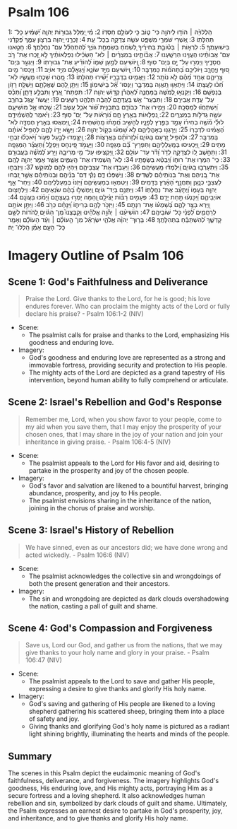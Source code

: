 # Psalm 106
1: הַֽלְלוּיָ֨הּ ׀ הוֹד֣וּ לַיהוָ֣ה כִּי־ ט֑וֹב כִּ֖י לְעוֹלָ֣ם חַסְדּֽוֹ׃
2: מִ֗י יְ֭מַלֵּל גְּבוּר֣וֹת יְהוָ֑ה יַ֝שְׁמִ֗יעַ כָּל־ תְּהִלָּתֽוֹ׃
3: אַ֭שְׁרֵי שֹׁמְרֵ֣י מִשְׁפָּ֑ט עֹשֵׂ֖ה צְדָקָ֣ה בְכָל־ עֵֽת׃
4: זָכְרֵ֣נִי יְ֭הוָה בִּרְצ֣וֹן עַמֶּ֑ךָ פָּ֝קְדֵ֗נִי בִּישׁוּעָתֶֽךָ׃
5: לִרְא֤וֹת ׀ בְּט֘וֹבַ֤ת בְּחִירֶ֗יךָ לִ֭שְׂמֹחַ בְּשִׂמְחַ֣ת גּוֹיֶ֑ךָ לְ֝הִתְהַלֵּ֗ל עִם־ נַחֲלָתֶֽךָ׃
6: חָטָ֥אנוּ עִם־ אֲבוֹתֵ֗ינוּ הֶעֱוִ֥ינוּ הִרְשָֽׁעְנוּ׃
7: אֲב֘וֹתֵ֤ינוּ בְמִצְרַ֨יִם ׀ לֹא־ הִשְׂכִּ֬ילוּ נִפְלְאוֹתֶ֗יךָ לֹ֣א זָ֭כְרוּ אֶת־ רֹ֣ב חֲסָדֶ֑יךָ וַיַּמְר֖וּ עַל־ יָ֣ם בְּיַם־ סֽוּף׃
8: וַֽ֭יּוֹשִׁיעֵם לְמַ֣עַן שְׁמ֑וֹ לְ֝הוֹדִ֗יעַ אֶת־ גְּבוּרָתֽוֹ׃
9: וַיִּגְעַ֣ר בְּיַם־ ס֭וּף וֽ͏ַיֶּחֱרָ֑ב וַיּוֹלִיכֵ֥ם בַּ֝תְּהֹמ֗וֹת כַּמִּדְבָּֽר׃
10: וַֽ֭יּוֹשִׁיעֵם מִיַּ֣ד שׂוֹנֵ֑א וַ֝יִּגְאָלֵ֗ם מִיַּ֥ד אוֹיֵֽב׃
11: וַיְכַסּוּ־ מַ֥יִם צָרֵיהֶ֑ם אֶחָ֥ד מֵ֝הֶ֗ם לֹ֣א נוֹתָֽר׃
12: וַיַּאֲמִ֥ינוּ בִדְבָרָ֑יו יָ֝שִׁ֗ירוּ תְּהִלָּתֽוֹ׃
13: מִֽ֭הֲרוּ שָׁכְח֣וּ מַעֲשָׂ֑יו לֹֽא־ חִ֝כּ֗וּ לַעֲצָתֽוֹ׃
14: וַיִּתְאַוּ֣וּ תַ֭אֲוָה בַּמִּדְבָּ֑ר וַיְנַסּוּ־ אֵ֝֗ל בִּֽישִׁימֽוֹן׃
15: וַיִּתֵּ֣ן לָ֭הֶם שֶׁאֱלָתָ֑ם וַיְשַׁלַּ֖ח רָז֣וֹן בְּנַפְשָֽׁם׃
16: וַיְקַנְא֣וּ לְ֭מֹשֶׁה בַּֽמַּחֲנֶ֑ה לְ֝אַהֲרֹ֗ן קְד֣וֹשׁ יְהוָֽה׃
17: תִּפְתַּח־ אֶ֭רֶץ וַתִּבְלַ֣ע דָּתָ֑ן וַ֝תְּכַ֗ס עַל־ עֲדַ֥ת אֲבִירָֽם׃
18: וַתִּבְעַר־ אֵ֥שׁ בַּעֲדָתָ֑ם לֶ֝הָבָ֗ה תְּלַהֵ֥ט רְשָׁעִֽים׃
19: יַעֲשׂוּ־ עֵ֥גֶל בְּחֹרֵ֑ב וַ֝יִּשְׁתַּחֲו֗וּ לְמַסֵּכָֽה׃
20: וַיָּמִ֥ירוּ אֶת־ כְּבוֹדָ֑ם בְּתַבְנִ֥ית שׁ֝֗וֹר אֹכֵ֥ל עֵֽשֶׂב׃
21: שָׁ֭כְחוּ אֵ֣ל מוֹשִׁיעָ֑ם עֹשֶׂ֖ה גְדֹל֣וֹת בְּמִצְרָֽיִם׃
22: נִ֭פְלָאוֹת בְּאֶ֣רֶץ חָ֑ם נ֝וֹרָא֗וֹת עַל־ יַם־ סֽוּף׃
23: וַיֹּ֗אמֶר לְֽהַשְׁמִ֫ידָ֥ם לוּלֵ֡י מֹ֘שֶׁ֤ה בְחִיר֗וֹ עָמַ֣ד בַּפֶּ֣רֶץ לְפָנָ֑יו לְהָשִׁ֥יב חֲ֝מָת֗וֹ מֵֽהַשְׁחִֽית׃
24: וַֽ֭יִּמְאֲסוּ בְּאֶ֣רֶץ חֶמְדָּ֑ה לֹֽא־ הֶ֝אֱמִ֗ינוּ לִדְבָרֽוֹ׃
25: וַיֵּרָגְנ֥וּ בְאָהֳלֵיהֶ֑ם לֹ֥א שָׁ֝מְע֗וּ בְּק֣וֹל יְהוָֽה׃
26: וַיִּשָּׂ֣א יָד֣וֹ לָהֶ֑ם לְהַפִּ֥יל א֝וֹתָ֗ם בַּמִּדְבָּֽר׃
27: וּלְהַפִּ֣יל זַ֭רְעָם בַּגּוֹיִ֑ם וּ֝לְזָרוֹתָ֗ם בָּאֲרָצֽוֹת׃
28: וַ֭יִּצָּ֣מְדוּ לְבַ֣עַל פְּע֑וֹר וַ֝יֹּאכְל֗וּ זִבְחֵ֥י מֵתִֽים׃
29: וַ֭יַּכְעִיסוּ בְּמַֽעַלְלֵיהֶ֑ם וַתִּפְרָץ־ בָּ֝֗ם מַגֵּפָֽה׃
30: וַיַּעֲמֹ֣ד פִּֽ֭ינְחָס וַיְפַלֵּ֑ל וַ֝תֵּעָצַ֗ר הַמַּגֵּפָֽה׃
31: וַתֵּחָ֣שֶׁב ל֭וֹ לִצְדָקָ֑ה לְדֹ֥ר וָ֝דֹ֗ר עַד־ עוֹלָֽם׃
32: וַ֭יַּקְצִיפוּ עַל־ מֵ֥י מְרִיבָ֑ה וַיֵּ֥רַע לְ֝מֹשֶׁ֗ה בַּעֲבוּרָֽם׃
33: כִּֽי־ הִמְר֥וּ אֶת־ רוּח֑וֹ וַ֝יְבַטֵּ֗א בִּשְׂפָתָֽיו׃
34: לֹֽא־ הִ֭שְׁמִידוּ אֶת־ הָֽעַמִּ֑ים אֲשֶׁ֤ר אָמַ֖ר יְהוָ֣ה לָהֶֽם׃
35: וַיִּתְעָרְב֥וּ בַגּוֹיִ֑ם וַֽ֝יִּלְמְד֗וּ מַֽעֲשֵׂיהֶֽם׃
36: וַיַּעַבְד֥וּ אֶת־ עֲצַבֵּיהֶ֑ם וַיִּהְי֖וּ לָהֶ֣ם לְמוֹקֵֽשׁ׃
37: וַיִּזְבְּח֣וּ אֶת־ בְּ֭נֵיהֶם וְאֶת־ בְּנֽוֹתֵיהֶ֗ם לַשֵּֽׁדִים׃
38: וַיִּֽשְׁפְּכ֨וּ דָ֪ם נָקִ֡י דַּם־ בְּנֵ֘יהֶ֤ם וּֽבְנוֹתֵיהֶ֗ם אֲשֶׁ֣ר זִ֭בְּחוּ לַעֲצַבֵּ֣י כְנָ֑עַן וַתֶּחֱנַ֥ף הָ֝אָ֗רֶץ בַּדָּמִֽים׃
39: וַיִּטְמְא֥וּ בְמַעֲשֵׂיהֶ֑ם וַ֝יִּזְנוּ֗ בְּמַֽעַלְלֵיהֶֽם׃
40: וַיִּֽחַר־ אַ֣ף יְהוָ֣ה בְּעַמּ֑וֹ וַ֝יְתָעֵ֗ב אֶת־ נַחֲלָתֽוֹ׃
41: וַיִּתְּנֵ֥ם בְּיַד־ גּוֹיִ֑ם וַֽיִּמְשְׁל֥וּ בָ֝הֶ֗ם שֹׂנְאֵיהֶֽם׃
42: וַיִּלְחָצ֥וּם אוֹיְבֵיהֶ֑ם וַ֝יִּכָּנְע֗וּ תַּ֣חַת יָדָֽם׃
43: פְּעָמִ֥ים רַבּ֗וֹת יַצִּ֫ילֵ֥ם וְ֭הֵמָּה יַמְר֣וּ בַעֲצָתָ֑ם וַ֝יָּמֹ֗כּוּ בַּעֲוֺנָֽם׃
44: וַ֭יַּרְא בַּצַּ֣ר לָהֶ֑ם בְּ֝שָׁמְע֗וֹ אֶת־ רִנָּתָֽם׃
45: וַיִּזְכֹּ֣ר לָהֶ֣ם בְּרִית֑וֹ וַ֝יִּנָּחֵ֗ם כְּרֹ֣ב
46: וַיִּתֵּ֣ן אוֹתָ֣ם לְרַחֲמִ֑ים לִ֝פְנֵ֗י כָּל־ שׁוֹבֵיהֶֽם׃
47: הוֹשִׁיעֵ֨נוּ ׀ יְה֘וָ֤ה אֱלֹהֵ֗ינוּ וְקַבְּצֵנוּ֮ מִֽן־ הַגּ֫וֹיִ֥ם לְ֭הֹדוֹת לְשֵׁ֣ם קָדְשֶׁ֑ךָ לְ֝הִשְׁתַּבֵּ֗חַ בִּתְהִלָּתֶֽךָ׃
48: בָּר֤וּךְ־ יְהוָ֨ה אֱלֹהֵ֪י יִשְׂרָאֵ֡ל מִן־ הָ֤עוֹלָ֨ם ׀ וְעַ֬ד הָעוֹלָ֗ם וְאָמַ֖ר כָּל־ הָעָ֥ם אָמֵ֗ן הַֽלְלוּ־ יָֽהּ׃

# Imagery Outline of Psalm 106

## Scene 1: God's Faithfulness and Deliverance

> Praise the Lord. Give thanks to the Lord, for he is good; his love endures forever. Who can proclaim the mighty acts of the Lord or fully declare his praise? - Psalm 106:1-2 (NIV)

- Scene:
  - The psalmist calls for praise and thanks to the Lord, emphasizing His goodness and enduring love.
- Imagery:
  - God's goodness and enduring love are represented as a strong and immovable fortress, providing security and protection to His people.
  - The mighty acts of the Lord are depicted as a grand tapestry of His intervention, beyond human ability to fully comprehend or articulate.

## Scene 2: Israel's Rebellion and God's Response

> Remember me, Lord, when you show favor to your people, come to my aid when you save them, that I may enjoy the prosperity of your chosen ones, that I may share in the joy of your nation and join your inheritance in giving praise. - Psalm 106:4-5 (NIV)

- Scene:
  - The psalmist appeals to the Lord for His favor and aid, desiring to partake in the prosperity and joy of the chosen people.
- Imagery:
  - God's favor and salvation are likened to a bountiful harvest, bringing abundance, prosperity, and joy to His people.
  - The psalmist envisions sharing in the inheritance of the nation, joining in the chorus of praise and worship.

## Scene 3: Israel's History of Rebellion

> We have sinned, even as our ancestors did; we have done wrong and acted wickedly. - Psalm 106:6 (NIV)

- Scene:
  - The psalmist acknowledges the collective sin and wrongdoings of both the present generation and their ancestors.
- Imagery:
  - The sin and wrongdoing are depicted as dark clouds overshadowing the nation, casting a pall of guilt and shame.

## Scene 4: God's Compassion and Forgiveness

> Save us, Lord our God, and gather us from the nations, that we may give thanks to your holy name and glory in your praise. - Psalm 106:47 (NIV)

- Scene:
  - The psalmist appeals to the Lord to save and gather His people, expressing a desire to give thanks and glorify His holy name.
- Imagery:
  - God's saving and gathering of His people are likened to a loving shepherd gathering his scattered sheep, bringing them into a place of safety and joy.
  - Giving thanks and glorifying God's holy name is pictured as a radiant light shining brightly, illuminating the hearts and minds of the people.

## Summary

The scenes in this Psalm depict the eudaimonic meaning of God's faithfulness, deliverance, and forgiveness. The imagery highlights God's goodness, His enduring love, and His mighty acts, portraying Him as a secure fortress and a loving shepherd. It also acknowledges human rebellion and sin, symbolized by dark clouds of guilt and shame. Ultimately, the Psalm expresses an earnest desire to partake in God's prosperity, joy, and inheritance, and to give thanks and glorify His holy name.